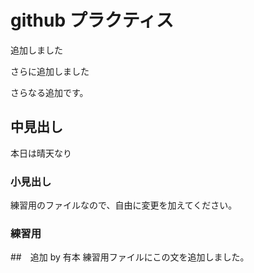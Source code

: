 # github プラクティス

追加しました

さらに追加しました

さらなる追加です。

## 中見出し

本日は晴天なり

### 小見出し

練習用のファイルなので、自由に変更を加えてください。

### 練習用

##　追加
by 有本
練習用ファイルにこの文を追加しました。
